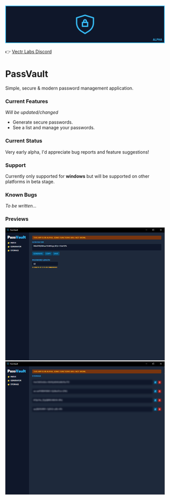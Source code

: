![Banner](/assets/banner_logo.png)

👉 [Vectr Labs Discord](https://discord.gg/wVYCMYsZ2K)

# PassVault
Simple, secure &amp; modern password management application.

### Current Features
*Will be updated/changed*
- Generate secure passwords.
- See a list and manage your passwords.

### Current Status
Very early alpha, I'd appreciate bug reports and feature suggestions!

### Support
Currently only supported for **windows** but will be supported on other platforms in beta stage.

### Known Bugs
*To be written...*

### Previews
![Generator](/assets/passvault-alpha_generator.png)
![Generator](/assets/passvault-alpha_storage.png)
